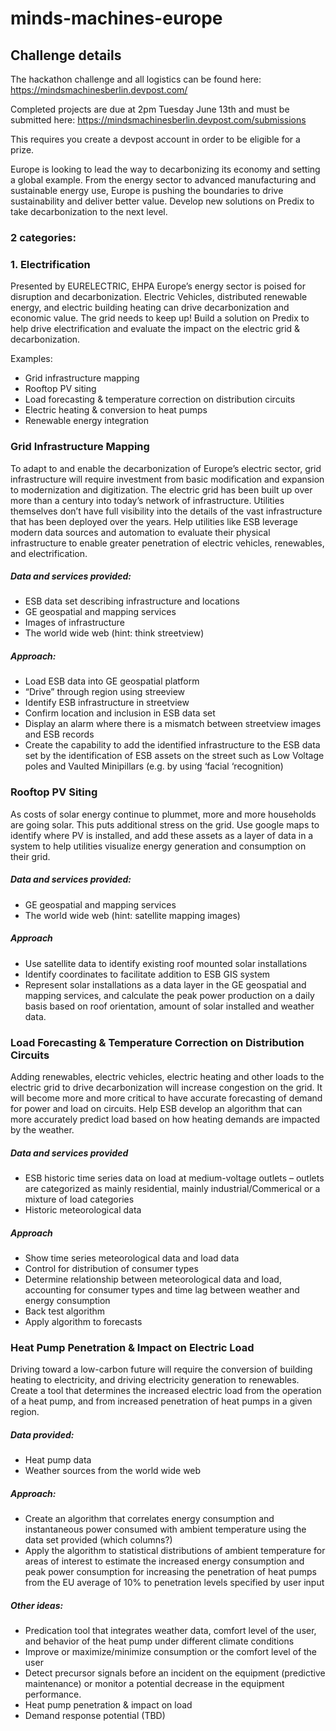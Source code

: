 # minds-machines-europe

## Challenge details
The hackathon challenge and all logistics can be found here: https://mindsmachinesberlin.devpost.com/ 

Completed projects are due at 2pm Tuesday June 13th and must be submitted here: https://mindsmachinesberlin.devpost.com/submissions

This requires you create a devpost account in order to be eligible for a prize. 

Europe is looking to lead the way to decarbonizing its economy and setting a global example. From the energy sector to advanced manufacturing and sustainable energy use, Europe is pushing the boundaries to drive sustainability and deliver better value. Develop new solutions on Predix to take decarbonization to the next level.

### 2 categories:

### 1.	Electrification 
Presented by EURELECTRIC, EHPA
Europe’s energy sector is poised for disruption and decarbonization.  Electric Vehicles, distributed renewable energy, and electric building heating can drive decarbonization and economic value.  The grid needs to keep up!  Build a solution on Predix to help drive electrification and evaluate the impact on the electric grid & decarbonization. 

Examples:  
- Grid infrastructure mapping
- Rooftop PV siting
- Load forecasting & temperature correction on distribution circuits
- Electric heating & conversion to heat pumps 
- Renewable energy integration 
 
### Grid Infrastructure Mapping
To adapt to and enable the decarbonization of Europe’s electric sector, grid infrastructure will require investment from basic modification and expansion to modernization and digitization.  The electric grid has been built up over more than a century into today’s network of infrastructure.  Utilities themselves don’t have full visibility into the details of the vast infrastructure that has been deployed over the years.  Help utilities like ESB leverage modern data sources and automation to evaluate their physical infrastructure to enable greater penetration of electric vehicles, renewables, and electrification.

##### Data and services provided:
- ESB data set describing infrastructure and locations
- GE geospatial and mapping services
- Images of infrastructure
- The world wide web (hint:  think streetview)

##### Approach:
- Load ESB data into GE geospatial platform
- “Drive” through region using streeview
- Identify ESB infrastructure in streetview
- Confirm location and inclusion in ESB data set
- Display an alarm where there is a mismatch between streetview images and ESB records
- Create the capability to add the identified infrastructure to the ESB data set by the identification of ESB assets on the street such as Low Voltage poles and Vaulted Minipillars (e.g. by using ‘facial ‘recognition)

### Rooftop PV Siting
As costs of solar energy continue to plummet, more and more households are going solar.  This puts additional stress on the grid.  Use google maps to identify where PV is installed, and add these assets as a layer of data in a system to help utilities visualize energy generation and consumption on their grid.

##### Data and services provided:
- GE geospatial and mapping services
- The world wide web (hint:  satellite mapping images)

##### Approach
- Use satellite data to identify existing roof mounted solar installations
- Identify coordinates  to facilitate addition to ESB GIS system
- Represent solar installations as a data layer in the GE geospatial and mapping services, and calculate the peak power production on a daily basis based on roof orientation, amount of solar installed and weather data.

### Load Forecasting & Temperature Correction on Distribution Circuits
Adding renewables, electric vehicles, electric heating and other loads to the electric grid to drive decarbonization will increase congestion on the grid.  It will become more and more critical to have accurate forecasting of demand for power and load on circuits.  Help ESB develop an algorithm that can more accurately predict load based on how heating demands are impacted by the weather.

##### Data and services provided
- ESB historic time series data on load at medium-voltage outlets – outlets are categorized as mainly residential, mainly industrial/Commerical or a mixture of load categories
- Historic meteorological data

##### Approach
- Show time series meteorological data and load data
- Control for distribution of consumer types
- Determine relationship between meteorological data and load, accounting for consumer types and time lag between weather and energy consumption
- Back test algorithm
- Apply algorithm to forecasts


### Heat Pump Penetration & Impact on Electric Load

Driving toward a low-carbon future will require the conversion of building heating to electricity, and driving electricity generation to renewables.  Create a tool that determines the increased electric load from the operation of a heat pump, and from increased penetration of heat pumps in a given region.

##### Data provided:
- Heat pump data 
- Weather sources from the world wide web

##### Approach:
- Create an algorithm that correlates energy consumption and instantaneous power consumed with ambient temperature using the data set provided (which columns?)
- Apply the algorithm to statistical distributions of ambient temperature for areas of interest to estimate the increased energy consumption and peak power consumption for increasing the penetration of heat pumps from the EU average of 10% to penetration levels specified by user input

##### Other ideas:

- Predication tool that integrates weather data, comfort level of the user, and behavior of the heat pump under different climate conditions
- Improve or maximize/minimize consumption or the comfort level of the user
- Detect precursor signals before an incident on the equipment (predictive maintenance) or monitor a potential decrease in the equipment performance.
- Heat pump penetration & impact on load
- Demand response potential (TBD)

